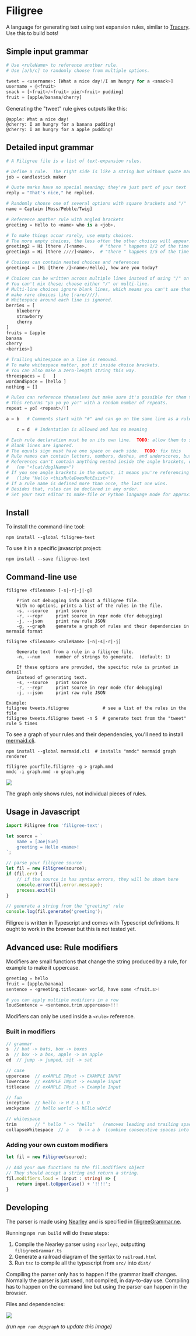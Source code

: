 # Filigree

A language for generating text using text expansion rules, similar to [Tracery](https://github.com/galaxykate/tracery).  Use this to build bots!

## Simple input grammar

```python
# Use <ruleName> to reference another rule.
# Use [a/b/c] to randomly choose from multiple options.

tweet = <username>: [What a nice day!/I am hungry for a <snack>]
username = @<fruit>
snack = [<fruit>/<fruit> pie/<fruit> pudding]
fruit = [apple/banana/cherry]
```

Generating the "tweet" rule gives outputs like this:

```
@apple: What a nice day!
@cherry: I am hungry for a banana pudding!
@cherry: I am hungry for a apple pudding!
```

## Detailed input grammar

```python
# A Filigree file is a list of text-expansion rules.

# Define a rule.  The right side is like a string but without quote marks.
job = candlestick maker

# Quote marks have no special meaning; they're just part of your text
reply = "That's nice," he replied.

# Randomly choose one of several options with square brackets and "/"
name = Captain [Moss/Pebble/Twig]

# Reference another rule with angled brackets
greeting = Hello to <name> who is a <job>.

# To make things occur rarely, use empty choices.
# The more empty choices, the less often the other choices will appear.
greeting2 = Hi [there /]<name>.     # "there " happens 1/2 of the time
greeting3 = Hi [there ////]<name>.  # "there " happens 1/5 of the time

# Choices can contain nested choices and references
greeting4 = [Hi [there /]<name>/Hello], how are you today?

# Choices can be written across multiple lines instead of using "/" on a single line.
# You can't mix these; choose either "/" or multi-line.
# Multi-line choices ignore blank lines, which means you can't use them to
# make rare choices like [rare////].
# Whitespace around each line is ignored.
berries = [
    blueberry
    strawberry
    cherry
]
fruits = [apple
banana
cherry
<berries>]

# Trailing whitespace on a line is removed.
# To make whitespace matter, put it inside choice brackets.
# You can also make a zero-length string this way.
threespaces = [   ]
wordAndSpace = [hello ]
nothing = []

# Rules can reference themselves but make sure it's possible for them to eventually stop!
# This returns "yo yo yo yo!" with a random number of repeats.
repeat = yo[ <repeat>/!]

a = b   # Comments start with "#" and can go on the same line as a rule.

    c = d  # Indentation is allowed and has no meaning

# Each rule declaration must be on its own line.  TODO: allow them to span lines
# Blank lines are ignored.
# The equals sign must have one space on each side.  TODO: fix this
# Rule names can contain letters, numbers, dashes, and underscores, but not spaces.  Capitalization matters.
# References can't contain anything nested inside the angle brackets, only plain old rule names
#   (no "<[cat/dog]Name>")
# If you see angle brackets in the output, it means you're referencing a rule that doesn't exist.
#   (like "Hello <thisRuleDoesNotExist>")
# If a rule name is defined more than once, the last one wins.
# Besides that, rules can be declared in any order.
# Set your text editor to make-file or Python language mode for approximate syntax highlighting.
```

## Install

To install the command-line tool:
```
npm install --global filigree-text
```

To use it in a specific javascript project:
```
npm install --save filigree-text
```

## Command-line use

```
filigree <filename> [-s|-r|-j|-g]

    Print out debugging info about a filigree file.
    With no options, prints a list of the rules in the file.
    -s, --source   print source
    -r, --repr     print source in repr mode (for debugging)
    -j, --json     print raw rule JSON
    -g, --graph    generate a graph of rules and their dependencies in mermaid format

filigree <filename> <ruleName> [-n|-s|-r|-j]

    Generate text from a rule in a filigree file.
    -n, --num      number of strings to generate.  (default: 1)

    If these options are provided, the specific rule is printed in detail
    instead of generating text.
    -s, --source   print source
    -r, --repr     print source in repr mode (for debugging)
    -j, --json     print raw rule JSON

Example:
filigree tweets.filigree             # see a list of the rules in the file
filigree tweets.filigree tweet -n 5  # generate text from the "tweet" rule 5 times
```

To see a graph of your rules and their dependencies, you'll need to install [mermaid.cli](https://github.com/mermaidjs/mermaid.cli).

```
npm install --global mermaid.cli  # installs "mmdc" mermaid graph renderer

filigree yourfile.filigree -g > graph.mmd
mmdc -i graph.mmd -o graph.png
```

![](example-graph.png)

The graph only shows rules, not individual pieces of rules.

## Usage in Javascript

```typescript
import Filigree from 'filigree-text';

let source = `
    name = [Joe|Sue]
    greeting = Hello <name>!
`;

// parse your filigree source
let fil = new Filigree(source);
if (fil.err) {
    // if the source is has syntax errors, they will be shown here
    console.error(fil.error.message);
    process.exit(1)
}

// generate a string from the "greeting" rule
console.log(fil.generate('greeting');
```

Filigree is written in Typescript and comes with Typescript definitions.  It ought to work in the browser but this is not tested yet.

## Advanced use: Rule modifiers

Modifiers are small functions that change the string produced by a rule, for example to make it uppercase.

```python
greeting = hello
fruit = [apple/banana]
sentence = <greeting.titlecase> world, have some <fruit.s>!

# you can apply multiple modifiers in a row
loudSentence = <sentence.trim.uppercase>!!!
```

Modifiers can only be used inside a `<rule>` reference.

### Built in modifiers

```typescript
// grammar
s  // bat -> bats, box -> boxes
a  // box -> a box, apple -> an apple
ed  // jump -> jumped, sit -> sat

// case
uppercase  // exAMPLE INput -> EXAMPLE INPUT
lowercase  // exAMPLE INput -> example input
titlecase  // exAMPLE INput -> Example Input

// fun
inception  // hello -> H E L L O
wackycase  // hello world -> hElLo wOrLd

// whitespace
trim       // " hello " -> "hello"   (removes leading and trailing spaces)
collapseWhitespace  // a    b -> a b  (combine consecutive spaces into a single space)
```

### Adding your own custom modifiers

```typescript
let fil = new Filigree(source);

// Add your own functions to the fil.modifiers object
// They should accept a string and return a string.
fil.modifiers.loud = (input : string) => {
    return input.toUpperCase() + '!!!!';
}
```

## Developing

The parser is made using [Nearley](https://nearley.js.org/) and is specified in [filigreeGrammar.ne](src/filigreeGrammar.ne).

Running `npm run build` will do these steps:
1. Compile the Nearley parser using `nearleyc`, outputting `filigreeGrammar.ts`
1. Generate a railroad diagram of the syntax to `railroad.html`
1. Run `tsc` to compile all the typescript from `src/` into `dist/`

Compiling the parser only has to happen if the grammar itself changes.  Normally the parser is just used, not compiled, in day-to-day use.  Compiling has to happen on the command line but using the parser can happen in the browser.

Files and dependencies:

![](depgraph.svg)

*(run `npm run depgraph` to update this image)*